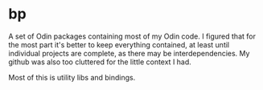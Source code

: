 # bp
A set of Odin packages containing most of my Odin code. I figured that for the most part it's better to keep everything contained, at least until individual projects are complete, as there may be interdependencies. My github was also too cluttered for the little context I had.

Most of this is utility libs and bindings.
